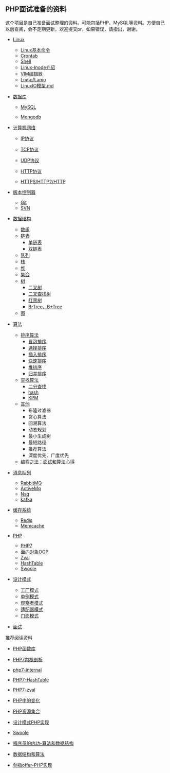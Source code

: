 ## PHP面试准备的资料

这个项目是自己准备面试整理的资料。可能包括PHP、MySQL等资料。方便自己以后查阅，会不定期更新，欢迎提交pr，如果错误，请指出，谢谢。

- [Linux](https://github.com/xianyunyh/PHP-Interview/tree/master/Linux)

  - [Linux基本命令](https://github.com/xianyunyh/PHP-Interview/blob/master/Linux/Linux%E5%91%BD%E4%BB%A4.md)
  - [Crontab](https://github.com/xianyunyh/PHP-Interview/blob/master/Linux/crontab.md)
  - [Shell](https://github.com/xianyunyh/PHP-Interview/blob/master/Linux/crontab.md)
  - [Linux-Inode介绍](https://github.com/xianyunyh/PHP-Interview/blob/master/Linux/inode.md)
  - [VIM编辑器]()
  - [Lnmp/Lamp](https://github.com/xianyunyh/PHP-Interview/blob/master/Linux/lanmp.md)
  - [LinuxIO模型.md](https://github.com/xianyunyh/PHP-Interview/blob/master/Linux/LinuxIO%E6%A8%A1%E5%9E%8B%E3%80%90%E9%98%BB%E5%A1%9E%E3%80%81%E9%9D%9E%E9%98%BB%E5%A1%9E%E3%80%81%E5%90%8C%E6%AD%A5%E3%80%81%E5%BC%82%E6%AD%A5%E3%80%91.md)

- [数据库]()

  - [MySQL](https://github.com/xianyunyh/PHP-Interview/tree/master/Mysql)

  - [Mongodb](https://github.com/xianyunyh/PHP-Interview/blob/master/MongoDb/MongoDB.md)

- [计算机网络](https://github.com/xianyunyh/PHP-Interview/tree/master/%E8%AE%A1%E7%AE%97%E6%9C%BA%E7%BD%91%E7%BB%9C)

  - [IP协议]()

  - [TCP协议](https://github.com/xianyunyh/PHP-Interview/blob/master/%E8%AE%A1%E7%AE%97%E6%9C%BA%E7%BD%91%E7%BB%9C/TCP%E5%8D%8F%E8%AE%AE.md)
  - [UDP协议](https://github.com/xianyunyh/PHP-Interview/blob/master/%E8%AE%A1%E7%AE%97%E6%9C%BA%E7%BD%91%E7%BB%9C/UDP%E5%8D%8F%E8%AE%AE.md)
  - [HTTP协议](https://github.com/xianyunyh/PHP-Interview/blob/master/%E8%AE%A1%E7%AE%97%E6%9C%BA%E7%BD%91%E7%BB%9C/HTTP%E5%8D%8F%E8%AE%AE.md)
  - [HTTPS/HTTP2/HTTP](https://github.com/xianyunyh/PHP-Interview/blob/master/%E8%AE%A1%E7%AE%97%E6%9C%BA%E7%BD%91%E7%BB%9C/HTTP2.md)

- [版本控制器](https://github.com/xianyunyh/PHP-Interview/tree/master/%E7%89%88%E6%9C%AC%E6%8E%A7%E5%88%B6%E5%99%A8)

  - [Git](https://github.com/xianyunyh/PHP-Interview/blob/master/%E7%89%88%E6%9C%AC%E6%8E%A7%E5%88%B6%E5%99%A8/Git.md)
  - [SVN]()

- [数据结构](https://github.com/xianyunyh/PHP-Interview/tree/master/%E6%95%B0%E6%8D%AE%E7%BB%93%E6%9E%84)

  - [数组]()
  - [链表]()
    - [单链表]()
    - [双链表]()
  - [队列]()
  - [栈]()
  - [堆]()
  - [集合]()
  - [树]()
    - [二叉树 ]()
    - [二叉查找树]()
    - [红黑树]()
    - [B-Tree、B+Tree]()
  - [图]()

- [算法](https://github.com/xianyunyh/PHP-Interview/tree/master/%E7%AE%97%E6%B3%95)

  - [排序算法]()
    - [冒泡排序](https://github.com/PuShaoWei/arithmetic-php/blob/master/package/Sort/BubbleSort.php)
    - [选择排序](https://github.com/PuShaoWei/arithmetic-php/blob/master/package/Sort/SelectSort.php)
    - [插入排序](https://github.com/PuShaoWei/arithmetic-php/blob/master/package/Sort/InsertSort.php)
    - [快速排序](https://github.com/PuShaoWei/arithmetic-php/blob/master/package/Sort/QuickSort.php)
    - [堆排序](https://github.com/PuShaoWei/arithmetic-php/blob/master/package/Sort/HeapSort.php)
    - [归并排序](https://github.com/PuShaoWei/arithmetic-php/blob/master/package/Sort/MergeSort.php)
  - [查找算法]()
    - [二分查找](https://github.com/PuShaoWei/arithmetic-php/blob/master/package/Query/BinaryQuery.php)
    - [hash]()
    - [KPM](https://github.com/PuShaoWei/arithmetic-php/blob/master/package/Query/Kmp.php)
  - [其他]()
    - 布隆过滤器
    - 贪心算法
    - 回溯算法
    - 动态规划
    - 最小生成树
    - 最短路径
    - 推荐算法
    - 深度优先、广度优先
  - [编程之法：面试和算法心得](https://wizardforcel.gitbooks.io/the-art-of-programming-by-july/content/03.02.html)

- [消息队列]()

  - [RabbitMQ]()
  - [ActiveMq]()
  - [Nsq]()
  - [kafka]()

- [缓存系统]()

  - [Redis](https://github.com/xianyunyh/PHP-Interview/blob/master/Cache/Redis.md)
  - [Memcache]()

- [PHP](https://github.com/xianyunyh/PHP-Interview/tree/master/PHP)

  - [PHP7](https://github.com/xianyunyh/PHP-Interview/blob/master/PHP/php7.md)
  - [面向对象OOP]()
  - [Zval](https://github.com/xianyunyh/PHP-Interview/blob/master/PHP/PHP-Zval%E7%BB%93%E6%9E%84.md)
  - [HashTable](https://github.com/xianyunyh/PHP-Interview/blob/master/PHP/PHP7-HashTable.md)
  - [Swoole]()

- [设计模式](https://github.com/xianyunyh/PHP-Interview/tree/master/%E8%AE%BE%E8%AE%A1%E6%A8%A1%E5%BC%8F)

  - [工厂模式]()
  - [单例模式]()
  - [观察者模式]()
  - [适配器模式]()
  - [门面模式]()

- [面试](https://github.com/xianyunyh/PHP-Interview/tree/master/%E9%9D%A2%E8%AF%95)

  

推荐阅读资料

- [PHP函数库](http://overapi.com/php)

- [PHP7内核剖析](https://github.com/pangudashu/php7-internal)
- [php7-internal](https://github.com/laruence/php7-internal)
- [PHP7-HashTable](http://nikic.github.io/2014/12/22/PHPs-new-hashtable-implementation.html)
- [PHP7-zval](http://nikic.github.io/2015/05/05/Internal-value-representation-in-PHP-7-part-1.html)
- [PHP中的变化](https://github.com/tpunt/PHP7-Reference)
- [PHP资源集合](https://github.com/ziadoz/awesome-php)
- [设计模式PHP实现](https://github.com/domnikl/DesignPatternsPHP)
- [Swoole](https://www.swoole.com/)
- [程序员的内功-算法和数据结构](http://www.cnblogs.com/jingmoxukong/p/4329079.html)
- [数据结构和算法](http://www.cnblogs.com/skywang12345/p/3603935.html)
- [剑指offer-PHP实现](https://blog.csdn.net/column/details/15795.html)
